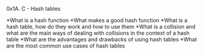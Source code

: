 0x1A. C - Hash tables

*What is a hash function
*What makes a good hash function
*What is a hash table, how do they work and how to use them
*What is a collision and what are the main ways of dealing with collisions in the context of a hash table
*What are the advantages and drawbacks of using hash tables
*What are the most common use cases of hash tables
